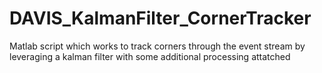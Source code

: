 # DAVIS_KalmanFilter_CornerTracker
Matlab script which works to track corners through the event stream by leveraging a kalman filter with some additional processing attatched
